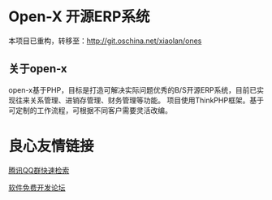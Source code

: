 # Open-X 开源ERP系统

本项目已重构，转移至：http://git.oschina.net/xiaolan/ones

## 关于open-x

open-x基于PHP，目标是打造可解决实际问题优秀的B/S开源ERP系统，目前已实现往来关系管理、进销存管理、财务管理等功能。
项目使用ThinkPHP框架。基于可定制的工作流程，可根据不同客户需要灵活改编。


 # 良心友情链接

[腾讯QQ群快速检索](http://u.720life.cn/s/8cf73f7c)

[软件免费开发论坛](http://u.720life.cn/s/bbb01dc0)